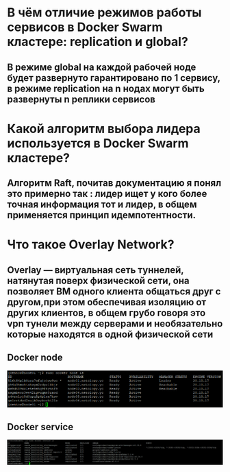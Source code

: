 
# В чём отличие режимов работы сервисов в Docker Swarm кластере: replication и global?
## В режиме global на каждой рабочей ноде будет развернуто гарантировано по 1 сервису, в режиме  replication на  n нодах могут быть развернуты n реплики  сервисов 

# Какой алгоритм выбора лидера используется в Docker Swarm кластере?
## Алгоритм Raft, почитав документацию я понял это примерно так : лидер ищет у кого более точная информация тот и лидер, в общем применяется принцип идемпотентности.

# Что такое Overlay Network?
## Overlay — виртуальная сеть туннелей, натянутая поверх физической сети, она позволяет ВМ одного клиента общаться друг с другом,при этом обеспечивая изоляцию от других клиентов, в общем грубо говоря это vpn тунели между серверами и необязательно которые находятся в одной физической сети

## Docker node

![Alt text](https://github.com/maks1001281/devops-netology/blob/main/docker_swarm/docker_node.PNG?raw=true "Optional Title")

## Docker service

![Alt text](https://github.com/maks1001281/devops-netology/blob/main/docker_swarm/docker_service.PNG?raw=true "Optional Title")
